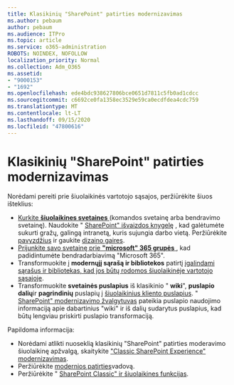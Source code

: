```yaml
---
title: Klasikinių "SharePoint" patirties modernizavimas
ms.author: pebaum
author: pebaum
ms.audience: ITPro
ms.topic: article
ms.service: o365-administration
ROBOTS: NOINDEX, NOFOLLOW
localization_priority: Normal
ms.collection: Adm_O365
ms.assetid:
- "9000153"
- "1692"
ms.openlocfilehash: ede4bdc938627806bce0651d7811c5fb0ad1cdcc
ms.sourcegitcommit: c6692ce0fa1358ec3529e59ca0ecdfdea4cdc759
ms.translationtype: MT
ms.contentlocale: lt-LT
ms.lasthandoff: 09/15/2020
ms.locfileid: "47800616"
---
```

# <a name="modernize-your-classic-sharepoint-experience"></a>Klasikinių "SharePoint" patirties modernizavimas

Norėdami pereiti prie šiuolaikinės vartotojo sąsajos, peržiūrėkite šiuos išteklius:

- [Kurkite **šiuolaikines svetaines** ](https://support.office.com/article/create-a-team-site-in-sharepoint-ef10c1e7-15f3-42a3-98aa-b5972711777d) (komandos svetainę arba bendravimo svetainę). Naudokite " [SharePoint" išvaizdos knygelę](https://lookbook.microsoft.com/assets/SharePoint_lookbook_2019.pdf) , kad galėtumėte sukurti gražų, galingą intranetą, kuris sujungia darbo vietą. Peržiūrėkite [pavyzdžius](https://lookbook.microsoft.com/) ir gaukite [dizaino gaires](https://spdesign.azurewebsites.net/).
- [Prijunkite savo svetainę prie **"microsoft" 365 grupės** ](https://docs.microsoft.com/sharepoint/dev/transform/modernize-connect-to-office365-group) , kad padidintumėte bendradarbiavimą "Microsoft 365".
- Transformuokite į **modernųjį sąrašą ir bibliotekos** patirtį [įgalindami sąrašus ir bibliotekas, kad jos būtų rodomos šiuolaikinėje vartotojo sąsajoje](https://docs.microsoft.com/sharepoint/dev/transform/modernize-userinterface-lists-and-libraries).
- Transformuokite **svetainės puslapius** iš klasikinio " **wiki**", **puslapio dalių**ir **pagrindinių** puslapių į [šiuolaikinius kliento puslapius](https://docs.microsoft.com/sharepoint/dev/transform/modernize-userinterface-site-pages). " [SharePoint" modernizavimo žvalgytuvas](https://docs.microsoft.com/sharepoint/dev/transform/modernize-scanner) pateikia puslapio naudojimo informaciją apie dabartinius "wiki" ir iš dalių sudarytus puslapius, kad būtų lengviau priskirti puslapio transformaciją.

Papildoma informacija:

- Norėdami atlikti nuoseklią klasikinių "SharePoint" patirties moderavimo šiuolaikinę apžvalgą, skaitykite ["Classic SharePoint Experience" modernizavimas](https://docs.microsoft.com/sharepoint/dev/transform/modernize-classic-sites).
- Peržiūrėkite [modernios patirties](https://docs.microsoft.com/sharepoint/guide-to-sharepoint-modern-experience)vadovą.
- Peržiūrėkite " [SharePoint Classic" ir šiuolaikines funkcijas](https://support.office.com/article/sharepoint-classic-and-modern-experiences-5725c103-505d-4a6e-9350-300d3ec7d73f).
